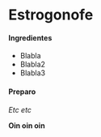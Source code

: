 # Estrogonofe

#### Ingredientes

- Blabla
- Blabla2
- Blabla3



#### Preparo

_Etc etc_

**Oin oin oin**



